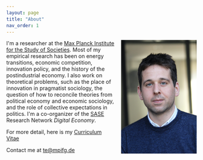 ```yaml
---
layout: page
title: "About"
nav_order: 1
---
```


<img src="/about/about_files/tergen.jpg" alt="drawing" width="200" ALIGN="right" style="padding-left: 15px"/>

I'm a researcher at the [Max Planck Institute for the Study of Societies](https://www.mpifg.de). Most of my empirical research has been on energy transitions, economic competition, innovation policy, and the history of the postindustrial economy. I also work on theoretical problems, such as  the place of innovation in pragmatist sociology, the question of how to reconcile theories from political economy and economic sociology, and the role of collective expectations in politics. I'm a co-organizer of the [SASE](https://sase.org) Research Network *Digital Economy*.

For more detail, here is my [Curriculum Vitae](/about/about_files/vita.pdf)

Contact me at [te@mpifg.de](mailto:te@mpifg.de)
